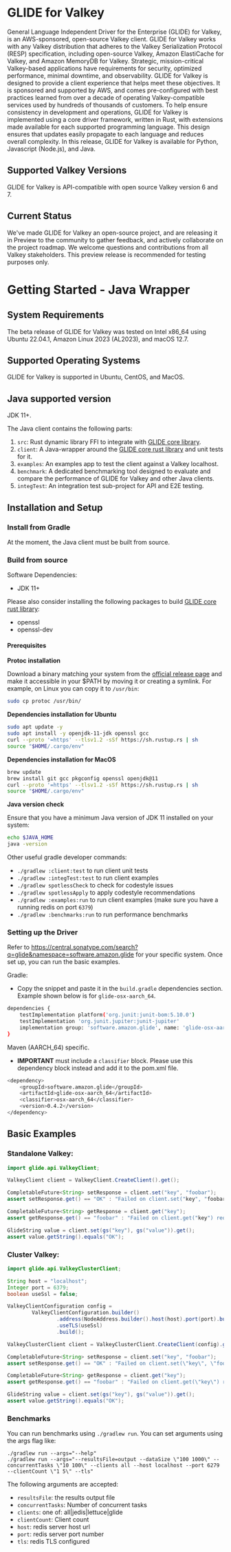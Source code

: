 # GLIDE for Valkey

General Language Independent Driver for the Enterprise (GLIDE) for Valkey, is an AWS-sponsored, open-source Valkey client. GLIDE for Valkey works with any Valkey distribution that adheres to the Valkey Serialization
Protocol (RESP) specification, including open-source Valkey, Amazon ElastiCache for Valkey, and Amazon MemoryDB for Valkey.
Strategic, mission-critical Valkey-based applications have requirements for security, optimized performance, minimal downtime, and observability. GLIDE for Valkey is designed to provide a client experience that helps meet these objectives.
It is sponsored and supported by AWS, and comes pre-configured with best practices learned from over a decade of operating Valkey-compatible services used by hundreds of thousands of customers.
To help ensure consistency in development and operations, GLIDE for Valkey is implemented using a core driver framework, written in Rust, with extensions made available for each supported programming language. This design ensures that updates easily propagate to each language and reduces overall complexity.
In this release, GLIDE for Valkey is available for Python, Javascript (Node.js), and Java.

## Supported Valkey Versions

GLIDE for Valkey is API-compatible with open source Valkey version 6 and 7.

## Current Status

We've made GLIDE for Valkey an open-source project, and are releasing it in Preview to the community to gather feedback, and actively collaborate on the project roadmap. We welcome questions and contributions from all Valkey stakeholders.
This preview release is recommended for testing purposes only.

# Getting Started - Java Wrapper

## System Requirements

The beta release of GLIDE for Valkey was tested on Intel x86_64 using Ubuntu 22.04.1, Amazon Linux 2023 (AL2023), and macOS 12.7.

## Supported Operating Systems

GLIDE for Valkey is supported in Ubuntu, CentOS, and MacOS.

## Java supported version
JDK 11+.

The Java client contains the following parts:

1. `src`: Rust dynamic library FFI to integrate with [GLIDE core library](https://github.com/aws/glide-for-redis/blob/main/glide-core/README.md).
2. `client`: A Java-wrapper around the [GLIDE core rust library](../glide-core/README.md) and unit tests for it.
3. `examples`: An examples app to test the client against a Valkey localhost.
4. `benchmark`: A dedicated benchmarking tool designed to evaluate and compare the performance of GLIDE for Valkey and other Java clients.
5. `integTest`: An integration test sub-project for API and E2E testing.

## Installation and Setup

### Install from Gradle

At the moment, the Java client must be built from source.

### Build from source

Software Dependencies:

- JDK 11+

Please also consider installing the following packages to build [GLIDE core rust library](../glide-core/README.md):

- openssl
- openssl-dev

#### Prerequisites

**Protoc installation**

Download a binary matching your system from the [official release page](https://github.com/protocolbuffers/protobuf/releases) and make it accessible in your $PATH by moving it or creating a symlink.
For example, on Linux you can copy it to `/usr/bin`:

```bash
sudo cp protoc /usr/bin/
```

**Dependencies installation for Ubuntu**

```bash
sudo apt update -y
sudo apt install -y openjdk-11-jdk openssl gcc
curl --proto '=https' --tlsv1.2 -sSf https://sh.rustup.rs | sh
source "$HOME/.cargo/env"
```

**Dependencies installation for MacOS**

```bash
brew update
brew install git gcc pkgconfig openssl openjdk@11
curl --proto '=https' --tlsv1.2 -sSf https://sh.rustup.rs | sh
source "$HOME/.cargo/env"
```

**Java version check**

Ensure that you have a minimum Java version of JDK 11 installed on your system:

```bash
echo $JAVA_HOME
java -version
```

Other useful gradle developer commands:
* `./gradlew :client:test` to run client unit tests
* `./gradlew :integTest:test` to run client examples
* `./gradlew spotlessCheck` to check for codestyle issues
* `./gradlew spotlessApply` to apply codestyle recommendations
* `./gradlew :examples:run` to run client examples (make sure you have a running redis on port `6379`)
* `./gradlew :benchmarks:run` to run performance benchmarks


### Setting up the Driver

Refer to https://central.sonatype.com/search?q=glide&namespace=software.amazon.glide for your specific system.
Once set up, you can run the basic examples.

Gradle:
- Copy the snippet and paste it in the `build.gradle` dependencies section.
Example shown below is for `glide-osx-aarch_64`.
```bash
dependencies {
    testImplementation platform('org.junit:junit-bom:5.10.0')
    testImplementation 'org.junit.jupiter:junit-jupiter'
    implementation group: 'software.amazon.glide', name: 'glide-osx-aarch_64', version: '0.4.2'
}
```

Maven (AARCH_64) specific.
- **IMPORTANT** must include a `classifier` block. Please use this dependency block instead and add it to the pom.xml file.
```bash
<dependency>
    <groupId>software.amazon.glide</groupId>
    <artifactId>glide-osx-aarch_64</artifactId>
    <classifier>osx-aarch_64</classifier>
    <version>0.4.2</version>
</dependency>
```

## Basic Examples

### Standalone Valkey:

```java
import glide.api.ValkeyClient;

ValkeyClient client = ValkeyClient.CreateClient().get();

CompletableFuture<String> setResponse = client.set("key", "foobar");
assert setResponse.get() == "OK" : "Failed on client.set("key", "foobar") request";

CompletableFuture<String> getResponse = client.get("key");
assert getResponse.get() == "foobar" : "Failed on client.get("key") request";

GlideString value = client.set(gs("key"), gs("value")).get();
assert value.getString().equals("OK");
```

### Cluster Valkey:
```java
import glide.api.ValkeyClusterClient;

String host = "localhost";
Integer port = 6379;
boolean useSsl = false;

ValkeyClientConfiguration config =
        ValkeyClientConfiguration.builder()
                .address(NodeAddress.builder().host(host).port(port).build())
                .useTLS(useSsl)
                .build();

ValkeyClusterClient client = ValkeyClusterClient.CreateClient(config).get();

CompletableFuture<String> setResponse = client.set("key", "foobar");
assert setResponse.get() == "OK" : "Failed on client.set(\"key\", \"foobar\") request";

CompletableFuture<String> getResponse = client.get("key");
assert getResponse.get() == "foobar" : "Failed on client.get(\"key\") request";

GlideString value = client.set(gs("key"), gs("value")).get();
assert value.getString().equals("OK");
```

### Benchmarks

You can run benchmarks using `./gradlew run`. You can set arguments using the args flag like:

```shell
./gradlew run --args="--help"
./gradlew run --args="--resultsFile=output --dataSize \"100 1000\" --concurrentTasks \"10 100\" --clients all --host localhost --port 6279 --clientCount \"1 5\" --tls"
```

The following arguments are accepted:
* `resultsFile`: the results output file
* `concurrentTasks`: Number of concurrent tasks
* `clients`: one of: all|jedis|lettuce|glide
* `clientCount`: Client count
* `host`: redis server host url
* `port`: redis server port number
* `tls`: redis TLS configured
